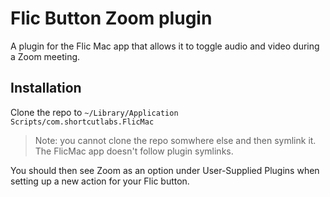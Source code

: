 # Flic Button Zoom plugin

A plugin for the Flic Mac app that allows it to toggle audio and video during a Zoom meeting.

## Installation

Clone the repo to `~/Library/Application Scripts/com.shortcutlabs.FlicMac`

> Note: you cannot clone the repo somwhere else and then symlink it. The FlicMac app doesn't follow plugin symlinks.

You should then see Zoom as an option under User-Supplied Plugins when setting up a new action for your Flic button.
